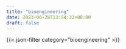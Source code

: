 ```yaml
---
title: "bioengineering"
date: 2023-06-28T13:54:32+08:00
draft: false
---
```


{{< json-filter category="bioengineering" >}}